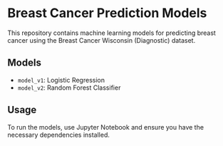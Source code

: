 # Breast Cancer Prediction Models

This repository contains machine learning models for predicting breast cancer using the Breast Cancer Wisconsin (Diagnostic) dataset.

## Models
- `model_v1`: Logistic Regression
- `model_v2`: Random Forest Classifier

## Usage
To run the models, use Jupyter Notebook and ensure you have the necessary dependencies installed.
